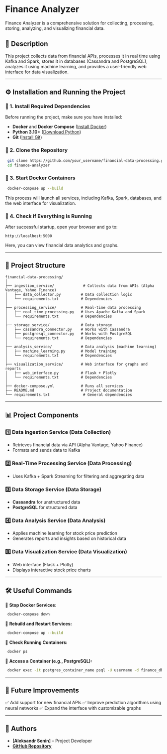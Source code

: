 # Finance Analyzer

Finance Analyzer is a comprehensive solution for collecting, processing, storing, analyzing, and visualizing financial data.

## 📌 Description

This project collects data from financial APIs, processes it in real time using Kafka and Spark, stores it in databases (Cassandra and PostgreSQL), analyzes it using machine learning, and provides a user-friendly web interface for data visualization.

---

## ⚙️ Installation and Running the Project

### 🔹 1. Install Required Dependencies

Before running the project, make sure you have installed:
- **Docker** and **Docker Compose** ([Install Docker](https://docs.docker.com/get-docker/))
- **Python 3.10+** ([Download Python](https://www.python.org/downloads/))
- **Git** ([Install Git](https://git-scm.com/downloads))

### 🔹 2. Clone the Repository
```bash
 git clone https://github.com/your_username/financial-data-processing.git
 cd finance-analyzer
```

### 🔹 3. Start Docker Containers
```bash
 docker-compose up --build
```
This process will launch all services, including Kafka, Spark, databases, and the web interface for visualization.

### 🔹 4. Check if Everything is Running
After successful startup, open your browser and go to:
```
http://localhost:5000
```
Here, you can view financial data analytics and graphs.

---

## 📂 Project Structure

```
financial-data-processing/
│
├── ingestion_service/             # Collects data from APIs (Alpha Vantage, Yahoo Finance)
│   ├── data_collector.py         # Data collection logic
│   └── requirements.txt          # Dependencies
│
├── processing_service/           # Real-time data processing
│   ├── real_time_processing.py   # Uses Apache Kafka and Spark
│   └── requirements.txt          # Dependencies
│
├── storage_service/              # Data storage
│   ├── cassandra_connector.py    # Works with Cassandra
│   ├── postgresql_connector.py   # Works with PostgreSQL
│   └── requirements.txt          # Dependencies
│
├── analysis_service/             # Data analysis (machine learning)
│   ├── machine_learning.py       # Model training
│   └── requirements.txt          # Dependencies
│
├── visualization_service/        # Web interface for graphs and reports
│   ├── web_interface.py          # Flask + Plotly
│   └── requirements.txt          # Dependencies
│
├── docker-compose.yml            # Runs all services
├── README.md                     # Project documentation
└── requirements.txt               # General dependencies
```

---

## 📊 Project Components

### 1️⃣ Data Ingestion Service (Data Collection)
- Retrieves financial data via API (Alpha Vantage, Yahoo Finance)
- Formats and sends data to Kafka

### 2️⃣ Real-Time Processing Service (Data Processing)
- Uses Kafka + Spark Streaming for filtering and aggregating data

### 3️⃣ Data Storage Service (Data Storage)
- **Cassandra** for unstructured data
- **PostgreSQL** for structured data

### 4️⃣ Data Analysis Service (Data Analysis)
- Applies machine learning for stock price prediction
- Generates reports and insights based on historical data

### 5️⃣ Data Visualization Service (Data Visualization)
- Web interface (Flask + Plotly)
- Displays interactive stock price charts

---

## 🛠 Useful Commands

📌 **Stop Docker Services:**
```bash
 docker-compose down
```

📌 **Rebuild and Restart Services:**
```bash
 docker-compose up --build
```

📌 **Check Running Containers:**
```bash
 docker ps
```

📌 **Access a Container (e.g., PostgreSQL):**
```bash
 docker exec -it postgres_container_name psql -U username -d finance_db
```

---

## 🎯 Future Improvements

✅ Add support for new financial APIs
✅ Improve prediction algorithms using neural networks
✅ Expand the interface with customizable graphs

---

## 📢 Authors
- **[Aleksandr Senin]** – Project Developer
- **[GitHub Repository](https://github.com/AleksSenin/financial-data-processing.git)**


